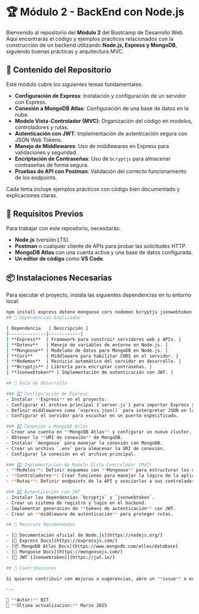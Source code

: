 # 🏆 Módulo 2 - BackEnd con Node.js

Bienvenido al repositorio del **Módulo 2** del Bootcamp de Desarrollo Web. Aquí encontrarás el código y ejemplos prácticos relacionados con la construcción de un backend utilizando **Node.js, Express y MongoDB**, siguiendo buenas prácticas y arquitectura MVC.

## 📌 Contenido del Repositorio

Este módulo cubre los siguientes temas fundamentales:

- **Configuración de Express**: Instalación y configuración de un servidor con Express.
- **Conexión a MongoDB Atlas**: Configuración de una base de datos en la nube.
- **Modelo Vista-Controlador (MVC)**: Organización del código en modelos, controladores y rutas.
- **Autenticación con JWT**: Implementación de autenticación segura con JSON Web Tokens.
- **Manejo de Middlewares**: Uso de middlewares en Express para validaciones y seguridad.
- **Encriptación de Contraseñas**: Uso de `bcryptjs` para almacenar contraseñas de forma segura.
- **Pruebas de API con Postman**: Validación del correcto funcionamiento de los endpoints.

Cada tema incluye ejemplos prácticos con código bien documentado y explicaciones claras.

## 🚀 Requisitos Previos

Para trabajar con este repositorio, necesitarás:

- **Node.js** (versión LTS).
- **Postman** o cualquier cliente de APIs para probar las solicitudes HTTP.
- **MongoDB Atlas** con una cuenta activa y una base de datos configurada.
- **Un editor de código** como **VS Code**.

## 📦 Instalaciones Necesarias

Para ejecutar el proyecto, instala las siguientes dependencias en tu entorno local:

```sh
npm install express dotenv mongoose cors nodemon bcryptjs jsonwebtoken
## 📌 Dependencias Explicadas

| Dependencia   | Descripción |
|--------------|------------|
| **Express**  | Framework para construir servidores web y APIs. |
| **Dotenv**   | Manejo de variables de entorno en Node.js. |
| **Mongoose** | Modelado de datos para MongoDB en Node.js. |
| **Cors**     | Middleware para habilitar CORS en el servidor. |
| **Nodemon**  | Reinicio automático del servidor en desarrollo. |
| **Bcryptjs** | Librería para encriptar contraseñas. |
| **Jsonwebtoken** | Implementación de autenticación con JWT. |

## 🔧 Guía de Desarrollo

### 1️⃣ Configuración de Express
- Instalar **Express** en el proyecto.
- Configurar el archivo principal (`server.js`) para importar Express y crear una instancia de la aplicación.
- Definir middlewares como `express.json()` para interpretar JSON en las peticiones.
- Configurar el servidor para escuchar en un puerto especificado.

### 2️⃣ Conexión a MongoDB Atlas
- Crear una cuenta en **MongoDB Atlas** y configurar un nuevo cluster.
- Obtener la **URI de conexión** de MongoDB.
- Instalar `mongoose` para manejar la conexión con MongoDB.
- Crear un archivo `.env` para almacenar la URI de conexión.
- Configurar la conexión en el archivo principal.

### 3️⃣ Implementación de Modelo Vista-Controlador (MVC)
- **Modelos**: Definir esquemas con **Mongoose** para estructurar los datos.
- **Controladores**: Crear funciones para manejar la lógica de la aplicación.
- **Rutas**: Definir endpoints de la API y asociarlos a sus controladores.

### 4️⃣ Autenticación con JWT
- Instalar las dependencias `bcryptjs` y `jsonwebtoken`.
- Crear un sistema de registro y login en el backend.
- Implementar generación de **tokens de autenticación** con JWT.
- Crear un **middleware de autenticación** para proteger rutas.

## 📖 Recursos Recomendados

- [📄 Documentación oficial de Node.js](https://nodejs.org/)
- [🚀 Express Docs](https://expressjs.com/)
- [📦 MongoDB Atlas Docs](https://www.mongodb.com/atlas/database)
- [📜 Mongoose Docs](https://mongoosejs.com/)
- [🔐 JWT (Jsonwebtoken)](https://jwt.io/)

## 🤝 Contribuciones

Si quieres contribuir con mejoras o sugerencias, abre un **issue** o envía un **pull request**. ¡Toda ayuda es bienvenida! 😊

---

📌 **Autor:** BIT  
📅 **Última actualización:** Marzo 2025
